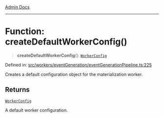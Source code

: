 [Admin Docs](/)

***

# Function: createDefaultWorkerConfig()

> **createDefaultWorkerConfig**(): [`WorkerConfig`](../interfaces/WorkerConfig.md)

Defined in: [src/workers/eventGeneration/eventGenerationPipeline.ts:225](https://github.com/Sourya07/talawa-api/blob/2dc82649c98e5346c00cdf926fe1d0bc13ec1544/src/workers/eventGeneration/eventGenerationPipeline.ts#L225)

Creates a default configuration object for the materialization worker.

## Returns

[`WorkerConfig`](../interfaces/WorkerConfig.md)

A default worker configuration.

